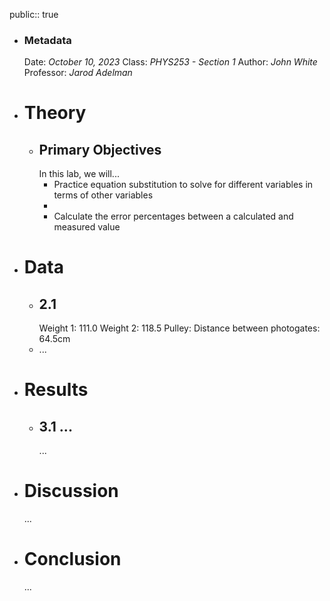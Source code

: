 public:: true

- ### Metadata
  Date: *October 10, 2023*
  Class: *PHYS253 - Section 1*
  Author: *John White*
  Professor: *Jarod Adelman*
- # Theory
	- ## Primary Objectives
	  In this lab, we will...
	  * Practice equation substitution to solve for different variables in terms of other variables
	  * 
	  * Calculate the error percentages between a calculated and measured value
- # Data
	- ## 2.1
	  Weight 1: 111.0
	  Weight 2: 118.5
	  Pulley: 
	  Distance between photogates: 64.5cm
	- ...
- # Results
	- ## 3.1 ...
	  ...
- # Discussion
  ...
- # Conclusion
  ...